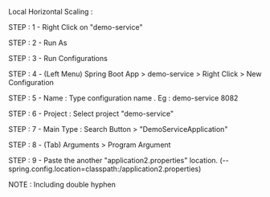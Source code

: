 Local Horizontal Scaling : 

STEP : 1 - Right Click on "demo-service"

STEP : 2 - Run As

STEP : 3 - Run Configurations

STEP : 4 - (Left Menu) Spring Boot App > demo-service > Right Click > New Configuration 

STEP : 5 - Name      : Type configuration name . Eg : demo-service 8082

STEP : 6 - Project   : Select project "demo-service"

STEP : 7 - Main Type : Search Button > "DemoServiceApplication"

STEP : 8 - (Tab) Arguments > Program Argument  

STEP : 9 - Paste the another "application2.properties" location. (--spring.config.location=classpath:/application2.properties)

NOTE : Including double hyphen
